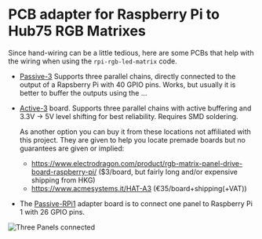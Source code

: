 PCB adapter for Raspberry Pi to Hub75 RGB Matrixes
==================================================

Since hand-wiring can be a little tedious, here are some PCBs that help
with the wiring when using the `rpi-rgb-led-matrix` code.

   * [Passive-3](./passive-3) Supports three parallel chains, directly connected
     to the output of a Rapsberry Pi with 40 GPIO pins. Works, but usually it is better to
     buffer the outputs using the ...
   * [Active-3](./active-3) board. Supports three parallel chains with active buffering
     and 3.3V -> 5V level shifting for best reliability. Requires SMD soldering.
     
     As another option you can buy it from these locations not affiliated with this project.
     They are given to help you locate premade boards but no guarantees are given or implied:
     * https://www.electrodragon.com/product/rgb-matrix-panel-drive-board-raspberry-pi/
       ($3/board, but fairly long and/or expensive shipping from HKG)
     * https://www.acmesystems.it/HAT-A3 (€35/board+shipping(+VAT))
   * The [Passive-RPi1](./passive-rpi1) adapter board is to connect one panel to
     Raspberry Pi 1 with 26 GPIO pins.

![Three Panels connected][three-panels]

[three-panels]: ../img/three-parallel-panels-soic.jpg
